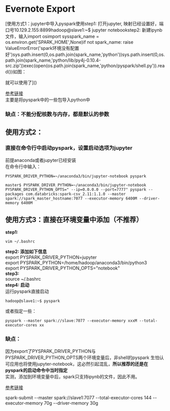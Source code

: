 # Evernote Export

[使用方式1：jupyter中导入pyspark使用step1: 打开jupyter, 映射已经设置好，端口号10.129.2.155:8899hadoop@slave1:~$ jupyter notebookstep2: 新建ipynb文件，输入import osimport sysspark\_name = os.environ.get\('SPARK\_HOME',None\)if not spark\_name:    raise ValueErrorError\('spark环境没有配置好'\)sys.path.insert\(0,os.path.join\(spark\_name,'python'\)\)sys.path.insert\(0,os.path.join\(spark\_name,'python/lib/py4j-0.10.4-src.zip'\)\)exec\(open\(os.path.join\(spark\_name,'python/pyspark/shell.py'\)\).read\(\)\)如图：  
   
 就可以使用了]()

[参考链接](https://blog.csdn.net/dxyna/article/details/79772343)  
 主要是将pyspark中的一些包导入python中

### 缺点：不能分配核数与内存，都是默认的参数

## 使用方式2：

### 直接在命令行中启动pyspark，设置启动选项为jupyter

前提anaconda或者jupyter已经安装  
 在命令行中输入：

```text
PYSPARK_DRIVER_PYTHON=~/anaconda3/bin/jupyter-notebook pyspark
```

```text
master$ PYSPARK_DRIVER_PYTHON=~/anaconda3/bin/jupyter-notebook PYSPARK_DRIVER_PYTHON_OPTS=" --ip=0.0.0.0 --port=7777" pyspark --packages com.databricks:spark-csv_2.11:1.1.0 --master spark://spark_master_hostname:7077 --executor-memory 6400M --driver-memory 6400M

```

## 使用方式3：直接在环境变量中添加（不推荐）

**step1:**

```text
vim ~/.bashrc
```

**step2: 添加如下信息**  
 export PYSPARK\_DRIVER\_PYTHON=jupyter  
 export PYSPARK\_PYTHON=/home/hadoop/anaconda3/bin/python3  
 export PYSPARK\_DRIVER\_PYTHON\_OPTS="notebook"  
 **step3:**  
 source ~/.bashrc  
 **step4: 启动**  
 运行pyspark直接启动

```text
hadoop@slave1:~$ pyspark
```

或者指定一些：

```text
pyspark --master spark://slave:7077 --executor-memory xxxM --total-executor-cores xx
```

### 缺点：

因为export了PYSPARK\_DRIVER\_PYTHON与PYSPARK\_DRIVER\_PYTHON\_OPTS两个环境变量后，非shell的pyspark 生怕认可应用也将使用jupyter-notebook，这必然引起混乱，**所以推荐的还是在pyspark的启动命令中当时指定**  
 实测，添加到环境变量中后，spark只支持ipynb的文件，因此不用。

[参考链接](https://blog.csdn.net/NJZhuJinhua/article/details/79441217)

spark-submit --master spark://slave1:7077 --total-executor-cores 144 --executor-memory 70g --driver-memory 30g

